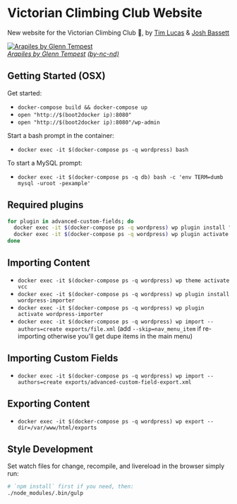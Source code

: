 # Victorian Climbing Club Website

New website for the Victorian Climbing Club :muscle:, by [Tim Lucas](https://github.com/toolmantim) & [Josh Bassett](https://github.com/nullobject)

[![Arapiles by Glenn Tempest](http://i.imgur.com/jynMzO8.jpg)](http://osp.com.au/?p=294) <br> *[Arapiles by Glenn Tempest](http://osp.com.au/?p=294) [(by-nc-nd)](http://creativecommons.org/licenses/by-nc-nd/3.0/)*

## Getting Started (OSX)

Get started:

* `docker-compose build && docker-compose up`
* `open "http://$(boot2docker ip):8080"`
* `open "http://$(boot2docker ip):8080"/wp-admin`

Start a bash prompt in the container:

* `docker exec -it $(docker-compose ps -q wordpress) bash`

To start a MySQL prompt:

* `docker exec -it $(docker-compose ps -q db) bash -c 'env TERM=dumb mysql -uroot -pexample'`

## Required plugins

```bash
for plugin in advanced-custom-fields; do
  docker exec -it $(docker-compose ps -q wordpress) wp plugin install "$plugin"
  docker exec -it $(docker-compose ps -q wordpress) wp plugin activate "$plugin"
done
```

## Importing Content

* `docker exec -it $(docker-compose ps -q wordpress) wp theme activate vcc`
* `docker exec -it $(docker-compose ps -q wordpress) wp plugin install wordpress-importer`
* `docker exec -it $(docker-compose ps -q wordpress) wp plugin activate wordpress-importer`
* `docker exec -it $(docker-compose ps -q wordpress) wp import --authors=create exports/file.xml` (add `--skip=nav_menu_item` if re-importing otherwise you'll get dupe items in the main menu)

## Importing Custom Fields

* `docker exec -it $(docker-compose ps -q wordpress) wp import --authors=create exports/advanced-custom-field-export.xml`

## Exporting Content

* `docker exec -it $(docker-compose ps -q wordpress) wp export --dir=/var/www/html/exports`

## Style Development

Set watch files for change, recompile, and livereload in the browser simply run:

```bash
# `npm install` first if you need, then:
./node_modules/.bin/gulp
```
